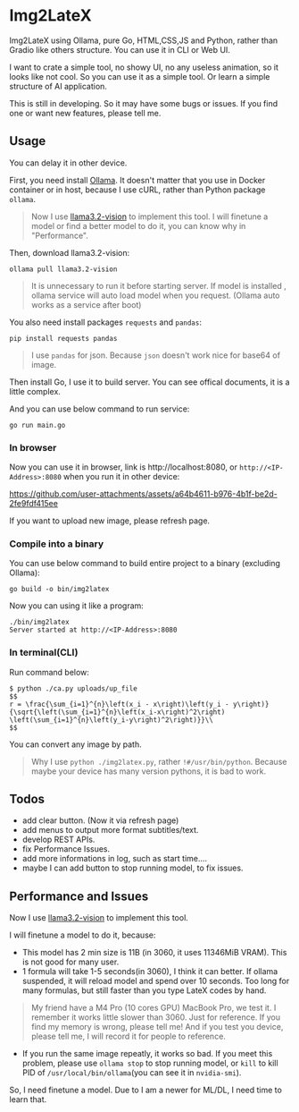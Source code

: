 # Img2LateX
Img2LateX using Ollama, pure Go, HTML,CSS,JS and Python, rather than Gradio like others structure. You can use it in CLI or Web UI.

I want to crate a simple tool, no showy UI, no any useless animation, so it looks like not cool. So you can use it as a simple tool. Or learn a simple structure of AI application.

This is still in developing. So it may have some bugs or issues. If you find one or want new features, please tell me.

## Usage
You can delay it in other device.

First, you need install [Ollama](https://ollama.com/). It doesn't matter that you use in Docker container or in host, because I use cURL, rather than Python package `ollama`.
>Now I use [llama3.2-vision](https://ollama.com/library/llama3.2-vision) to implement this tool. I will finetune a model or find a better model to do it, you can know why in "Performance".

Then, download llama3.2-vision:

```
ollama pull llama3.2-vision
```

> It is unnecessary to run it before starting server. If model is installed , ollama service will auto load model when you request. (Ollama auto works as a service after boot)

You also need install packages `requests` and `pandas`:

```
pip install requests pandas
```

>I use `pandas` for json. Because `json` doesn't work nice for base64 of image. 

Then install Go, I use it to build server. You can see offical documents, it is a little complex.

And you can use below command to run service:

```
go run main.go
```

### In browser
Now you can use it in browser, link is http://localhost:8080, or `http://<IP-Address>:8080` when you run it in other device:



https://github.com/user-attachments/assets/a64b4611-b976-4b1f-be2d-2fe9fdf415ee



If you want to upload new image, please refresh page.

### Compile into a binary
You can use below command to build entire project to a binary (excluding Ollama):

```
go build -o bin/img2latex
```

Now you can using it like a program:

```
./bin/img2latex 
Server started at http://<IP-Address>:8080
```

### In terminal(CLI)
Run command below:

```
$ python ./ca.py uploads/up_file 
$$
r = \frac{\sum_{i=1}^{n}\left(x_i - x\right)\left(y_i - y\right)}{\sqrt{\left(\sum_{i=1}^{n}\left(x_i-x\right)^2\right) \left(\sum_{i=1}^{n}\left(y_i-y\right)^2\right)}}\\
$$
```

You can convert any image by path.

> Why I use `python ./img2latex.py`, rather `!#/usr/bin/python`. Because maybe your device has many version pythons, it is bad to work. 


## Todos
- add clear button. (Now it via refresh page)
- add menus to output more format subtitles/text.
- develop REST APIs.
- fix Performance Issues.
- add more informations in log, such as start time....
- maybe I can add button to stop running model, to fix issues.

## Performance and Issues
Now I use [llama3.2-vision](https://ollama.com/library/llama3.2-vision) to implement this tool. 

I will finetune a model to do it, because:
- This model has 2 min size is 11B (in 3060, it uses 11346MiB VRAM). This is not good for many user.
- 1 formula will take 1-5 seconds(in 3060), I think it can better. If ollama suspended, it will reload model and spend over 10 seconds. Too long for many formulas, but still faster than you type LateX codes by hand. 
> My friend have a M4 Pro (10 cores GPU) MacBook Pro, we test it. I remember it works little slower than 3060. Just for reference. 
>If you find my memory is wrong, please tell me! And if you test you device, please tell me, I will record it for people to reference.
- If you run the same image repeatly, it works so bad. If you meet this problem, please use `ollama stop` to stop running model, or `kill` to kill PID of `/usr/local/bin/ollama`(you can see it in `nvidia-smi`).

So, I need finetune a model. Due to I am a newer for ML/DL, I need time to learn that. 